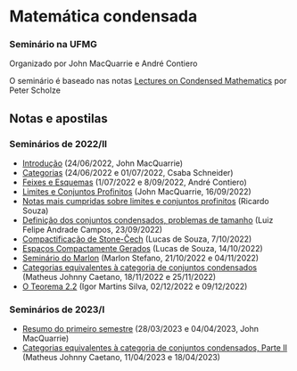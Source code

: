 # Matemática condensada
### Seminário na UFMG

Organizado por John MacQuarrie e André Contiero

O seminário é baseado nas notas [Lectures on Condensed Mathematics](https://www.math.uni-bonn.de/people/scholze/Condensed.pdf) por Peter Scholze

## Notas e apostilas 

### Seminários de 2022/II

- [Introdução](PDF/intro.pdf) (24/06/2022, John MacQuarrie)
- [Categorias](PDF/categories.pdf) (24/06/2022 e 01/07/2022, Csaba Schneider)
- [Feixes e Esquemas](PDF/esquemasefeixes_condensados.pdf) (1/07/2022 e 8/09/2022, André Contiero)
- [Limites e Conjuntos Profinitos](PDF/seminariolimites.pdf) (John MacQuarrie, 16/09/2022)
- [Notas mais cumpridas sobre limites e conjuntos profinitos](PDF/notaslimitesricardo.pdf) (Ricardo Souza)
- [Definição dos conjuntos condensados, problemas de tamanho](PDF/Condensed_Category.pdf) (Luiz Felipe Andrade Campos, 23/09/2022)
- [Compactificação de Stone-Čech](PDF/compactificacao.pdf) (Lucas de Souza, 7/10/2022)
- [Espaços Compactamente Gerados](PDF/comp_gerados.pdf) (Lucas de Souza, 14/10/2022)
- [Seminário do Marlon](PDF/marlon.pdf) (Marlon Stefano, 21/10/2022 e 04/11/2022)
- [Categorias equivalentes à categoria de conjuntos condensados](PDF/Categorias_equivalentes___categoria_de_conjuntos_condensados.pdf) (Matheus Johnny Caetano, 18/11/2022 e 25/11/2022)
- [O Teorema 2.2](PDF/teorema2.2.pdf) (Igor Martins Silva, 02/12/2022 e 09/12/2022)

### Seminários de 2023/I

- [Resumo do primeiro semestre](PDF/ResumoDeSemestre1.pdf) (28/03/2023 e 04/04/2023, John MacQuarrie)
- [Categorias equivalentes à categoria de conjuntos condensados, Parte II](PDF/matheus.pdf) (Matheus Johnny Caetano, 11/04/2023 e 18/04/2023)
